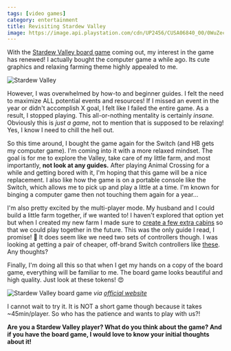 ```yaml
---
tags: [video games]
category: entertainment
title: Revisiting Stardew Valley
image: https://image.api.playstation.com/cdn/UP2456/CUSA06840_00/0WuZecPtRr7aEsQPv2nJqiPa2ZvDOpYm.png
---
```


With the [Stardew Valley board game](https://www.stardewvalley.net/stardew-valley-the-board-game-available-now/) coming out, my interest in the game has renewed! I actually bought the computer game a while ago. Its cute graphics and relaxing farming theme highly appealed to me.

![Stardew Valley](https://steamcdn-a.akamaihd.net/steam/apps/413150/capsule_616x353.jpg?t=1595525376)

However, I was overwhelmed by how-to and beginner guides. I felt the need to maximize ALL potential events and resources! If I missed an event in the year or didn't accomplish X goal, I felt like I failed the entire game. As a result, I stopped playing. This all-or-nothing mentality is certainly *insane.* Obviously this is *just a game*, not to mention that is supposed to be relaxing! Yes, I know I need to chill the hell out.

So this time around, I bought the game again for the Switch (and HB gets my computer game). I'm coming into it with a more relaxed mindset. The goal is for me to explore the Valley, take care of my little farm, and most importantly, **not look at any guides.** After playing Animal Crossing for a while and getting bored with it, I'm hoping that this game will be a nice replacement. I also like how the game is on a portable console like the Switch, which allows me to pick up and play a little at a time. I'm known for binging a computer game then not touching them again for a year...

I'm also pretty excited by the multi-player mode. My husband and I could build a little farm together, if we wanted to! I haven't explored that option yet but when I created my new farm I made sure to [create a few extra cabins](https://www.gamesradar.com/stardew-valley-co-op-multiplayer-how-to/) so that we could play together in the future. This was the only guide I read, I promise! :grimacing: It does seem like we need two sets of controllers though. I was looking at getting a pair of cheaper, off-brand Switch controllers like [these](https://amzn.to/30rx2yN). Any thoughts?

Finally, I'm doing all this so that when I get my hands on a copy of the board game, everything will be familiar to me. The board game looks beautiful and high quality. Just look at these tokens! :heart_eyes:

![Stardew Valley board game](https://www.stardewvalley.net/wp-content/uploads/2021/02/Blog_Image-1024x768.jpg)
*via [official website](https://www.stardewvalley.net/stardew-valley-the-board-game-available-now/)*

I cannot wait to try it. It is NOT a short game though because it takes ~45min/player. So who has the patience and wants to play with us?!

**Are you a Stardew Valley player? What do you think about the game? And if you have the board game, I would love to know your initial thoughts about it!**